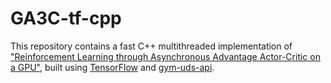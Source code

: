 # GA3C-tf-cpp
This repository contains a fast C++ multithreaded implementation of ["Reinforcement Learning through Asynchronous Advantage Actor-Critic on a GPU"](http://research.nvidia.com/publication/reinforcement-learning-through-asynchronous-advantage-actor-critic-gpu), built using [TensorFlow](https://www.tensorflow.org/) and [gym-uds-api](https://github.com/integeruser/gym-uds-api).
